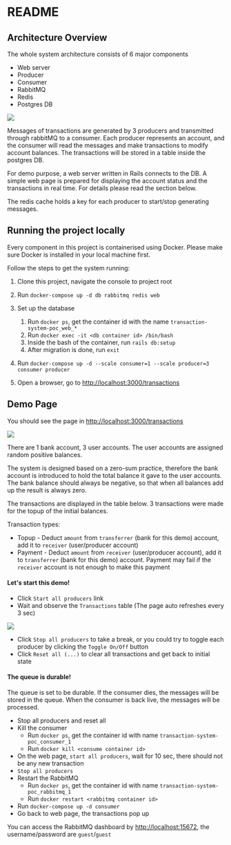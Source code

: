 # README

## Architecture Overview
The whole system architecture consists of 6 major components
- Web server
- Producer
- Consumer
- RabbitMQ
- Redis
- Postgres DB

<kbd>
  <img src="https://drive.google.com/uc?export=view&id=1pRS3v3I6jHGaWxZprjjcfVX_0eTaPOBb">
</kbd>

Messages of transactions are generated by 3 producers and transmitted through rabbitMQ to a consumer. Each producer represents an account, and the consumer will read the messages and make transactions to modify account balances. The transactions will be stored in a table inside the postgres DB.

For demo purpose, a web server written in Rails connects to the DB. A simple web page  is prepared for displaying the account status and the transactions in real time. For details please read the section below.

The redis cache holds a key for each producer to start/stop generating messages.

## Running the project locally
Every component in this project is containerised using Docker. Please make sure Docker is installed in your local machine first. 

Follow the steps to get the system running:  

1. Clone this project, navigate the console to project root

2. Run `docker-compose up -d db rabbitmq redis web`

3. Set up the database
   1. Run `docker ps`, get the container id with the name `transaction-system-poc_web_*`
   2. Run `docker exec -it <db container id> /bin/bash`
   3. Inside the bash of the container, run `rails db:setup`
   4. After migration is done, run `exit`

4. Run `docker-compose up -d --scale consumer=1 --scale producer=3 consumer producer`

5. Open a browser, go to [http://localhost:3000/transactions](http://localhost:3000/transactions)

## Demo Page
You should see the page in [http://localhost:3000/transactions](http://localhost:3000/transactions)

<kbd>
  <img src="https://drive.google.com/uc?export=view&id=170nO1fkC6tpbu728ZGRKnQPZztC8nqez">
</kbd>

There are 1 bank account, 3 user accounts. The user accounts are assigned random positive balances. 

The system is designed based on a zero-sum practice, therefore the bank account is introduced to hold the total balance it gave to the user accounts. The bank balance should always be negative, so that when all balances add up the result is always zero.

The transactions are displayed in the table below. 3 transactions were made for the topup of the initial balances.

Transaction types:
- Topup - Deduct `amount` from `transferrer` (bank for this demo) account, add it to `receiver` (user/producer account)
- Payment - Deduct `amount` from `receiver` (user/producer account), add it to `transferrer` (bank for this demo) account. Payment may fail if the `receiver` account is not enough to make this payment

#### Let's start this demo!
- Click `Start all producers` link
- Wait and observe the `Transactions` table (The page auto refreshes every 3 sec)
<kbd>
  <img src="https://drive.google.com/uc?export=view&id=1tfJD2bLNLxPQFOalTNLQ7M4yfaM-qV4A">
</kbd>

- Click `Stop all producers` to take a break, or you could try to toggle each producer by clicking the `Toggle On/Off` button
- Click `Reset all (...)` to clear all transactions and get back to initial state

#### The queue is durable!  

The queue is set to be durable. If the consumer dies, the messages will be stored in the queue. When the consumer is back live, the messages will be processed.
- Stop all producers and reset all
- Kill the consumer
   - Run `docker ps`, get the container id with name `transaction-system-poc_consumer_1`
   - Run `docker kill <consume container id>`
- On the web page, `start all producers`, wait for 10 sec, there should not be any new transaction
- `Stop all producers`
- Restart the RabbitMQ
   - Run `docker ps`, get the container id with name `transaction-system-poc_rabbitmq_1`
   - Run `docker restart <rabbitmq container id>`
- Run `docker-compose up -d consumer`
- Go back to web page, the transactions pop up

You can access the RabbitMQ dashboard by [http://localhost:15672](http://localhost:15672), the username/password are `guest`/`guest`

